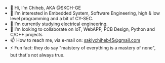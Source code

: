 - 👋 Hi, I’m Chiheb, AKA @SKCH-GE
- 👀 I’m interested in Embedded System, Software Engineering, high & low level programming and a bit of CY-SEC.
- 🌱 I’m currently studying electrical engineering.
- 💞️ I’m looking to collaborate on IoT, WebAPP, PCB Design, Python and C/C++ projects
- 📫 How to reach me, via e-mail on: saklychiheb45@gmail.com
- ⚡ Fun fact: they do say "matstery of everything is a mastery of none", but that's not always true.

<!---
SKCH-GE/SKCH-GE is a ✨ special ✨ repository because its `README.md` (this file) appears on your GitHub profile.
You can click the Preview link to take a look at your changes.
--->
